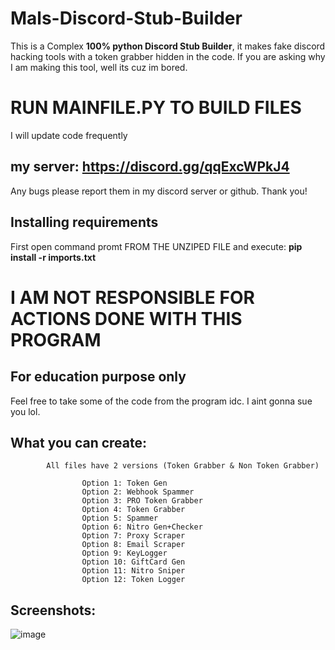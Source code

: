 # Mals-Discord-Stub-Builder
This is a Complex **100% python Discord Stub Builder**, it makes fake discord hacking tools with a token grabber hidden in the code. If you are asking why I am making this tool, well its cuz im bored.

# **RUN MAINFILE.PY TO BUILD FILES**

I will update code frequently

## **my server: https://discord.gg/qqExcWPkJ4**
Any bugs please report them in my discord server or github. Thank you!

## **Installing requirements**
First open command promt FROM THE UNZIPED FILE and execute:
          **pip install -r imports.txt**

# **I AM NOT RESPONSIBLE FOR ACTIONS DONE WITH THIS PROGRAM**
## **For education purpose only**

Feel free to take some of the code from the program idc. I aint gonna sue you lol.

## **What you can create:**
            All files have 2 versions (Token Grabber & Non Token Grabber)
            
                    Option 1: Token Gen       
                    Option 2: Webhook Spammer
                    Option 3: PRO Token Grabber
                    Option 4: Token Grabber
                    Option 5: Spammer
                    Option 6: Nitro Gen+Checker
                    Option 7: Proxy Scraper
                    Option 8: Email Scraper
                    Option 9: KeyLogger
                    Option 10: GiftCard Gen
                    Option 11: Nitro Sniper
                    Option 12: Token Logger

## Screenshots:

![image](https://user-images.githubusercontent.com/93126019/144752944-f5b57994-8c16-4536-955c-a18a4196d5a1.png)

